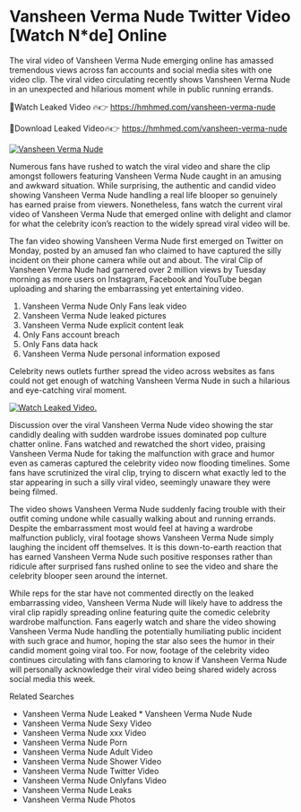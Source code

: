 ﻿# Vansheen Verma Nude Twitter Video [Watch N*de] Online

The viral video of ﻿Vansheen Verma Nude emerging online has amassed tremendous views across fan accounts and social media sites with one video clip. The viral video circulating recently shows ﻿Vansheen Verma Nude in an unexpected and hilarious moment while in public running errands. 

🔴Watch Leaked Video 🔥👉  https://hmhmed.com/vansheen-verma-nude 

🔴Download Leaked Video🔥👉  https://hmhmed.com/vansheen-verma-nude 

[![Vansheen Verma Nude](https://i.imgur.com/dJHk4Zq.gif)](https://hmhmed.com/vansheen-verma-nude)

Numerous fans have rushed to watch the viral video and share the clip amongst followers featuring ﻿Vansheen Verma Nude caught in an amusing and awkward situation. While surprising, the authentic and candid video showing ﻿Vansheen Verma Nude handling a real life blooper so genuinely has earned praise from viewers. Nonetheless, fans watch the current viral video of ﻿Vansheen Verma Nude that emerged online with delight and clamor for what the celebrity icon’s reaction to the widely spread viral video will be.

The fan video showing ﻿Vansheen Verma Nude first emerged on Twitter on Monday, posted by an amused fan who claimed to have captured the silly incident on their phone camera while out and about. The viral Clip of ﻿Vansheen Verma Nude had garnered over 2 million views by Tuesday morning as more users on Instagram, Facebook and YouTube began uploading and sharing the embarrassing yet entertaining video. 

1. ﻿Vansheen Verma Nude Only Fans leak video
2. ﻿Vansheen Verma Nude leaked pictures
3. ﻿Vansheen Verma Nude explicit content leak
4. Only Fans account breach
5. Only Fans data hack
6. ﻿Vansheen Verma Nude personal information exposed

Celebrity news outlets further spread the video across websites as fans could not get enough of watching ﻿Vansheen Verma Nude in such a hilarious and eye-catching viral moment. 

[![Watch Leaked Video.](https://miro.medium.com/v2/resize:fit:828/format:webp/1*cilzJN44JGOrTw9NJCrNHA.gif "Watch Leaked Video")](https://hmhmed.com/vansheen-verma-nude)

Discussion over the viral ﻿Vansheen Verma Nude video showing the star candidly dealing with sudden wardrobe issues dominated pop culture chatter online. Fans watched and rewatched the short video, praising ﻿Vansheen Verma Nude for taking the malfunction with grace and humor even as cameras captured the celebrity video now flooding timelines. Some fans have scrutinized the viral clip, trying to discern what exactly led to the star appearing in such a silly viral video, seemingly unaware they were being filmed.

The video shows ﻿Vansheen Verma Nude suddenly facing trouble with their outfit coming undone while casually walking about and running errands. Despite the embarrassment most would feel at having a wardrobe malfunction publicly, viral footage shows ﻿Vansheen Verma Nude simply laughing the incident off themselves. It is this down-to-earth reaction that has earned ﻿Vansheen Verma Nude such positive responses rather than ridicule after surprised fans rushed online to see the video and share the celebrity blooper seen around the internet.  

While reps for the star have not commented directly on the leaked embarrassing video, ﻿Vansheen Verma Nude will likely have to address the viral clip rapidly spreading online featuring quite the comedic celebrity wardrobe malfunction. Fans eagerly watch and share the video showing ﻿Vansheen Verma Nude handling the potentially humiliating public incident with such grace and humor, hoping the star also sees the humor in their candid moment going viral too. For now, footage of the celebrity video continues circulating with fans clamoring to know if ﻿Vansheen Verma Nude will personally acknowledge their viral video being shared widely across social media this week.

Related Searches
* ﻿Vansheen Verma Nude Leaked
﻿* Vansheen Verma Nude Nude
* ﻿Vansheen Verma Nude Sexy Video
* ﻿Vansheen Verma Nude xxx Video
* ﻿Vansheen Verma Nude Porn
* ﻿Vansheen Verma Nude Adult Video
* ﻿Vansheen Verma Nude Shower Video
* ﻿Vansheen Verma Nude Twitter Video
* ﻿Vansheen Verma Nude Onlyfans Video
* ﻿Vansheen Verma Nude Leaks
* ﻿Vansheen Verma Nude Photos
